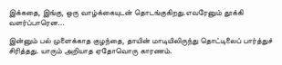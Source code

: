 இக்கதை, இங்கு, ஒரு வாழ்க்கையுடன் தொடங்குகிறது.எவரேனும் தூக்கி வளர்ப்பாரென...

இன்னும் பல் முளைக்காத குழந்தை, தாயின் மாடியிலிருந்து தொட்டிலைப் பார்த்துச் சிரித்தது. யாரும் அறியாத ஏதோவொரு காரணம். 